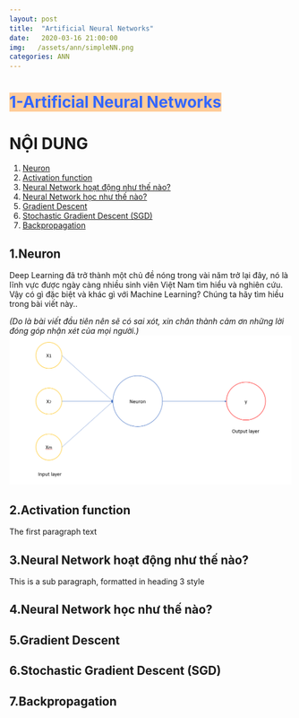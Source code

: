 ```yaml
---
layout: post
title:  "Artificial Neural Networks"
date:   2020-03-16 21:00:00
img:   /assets/ann/simpleNN.png
categories: ANN
---
```

<h1 style="text-align: justify;"><span style="color: #3366ff; background-color: #ffcc99;"><strong>1-Artificial Neural Networks</strong></span></h1>  

<h1 id="n-i-dung">NỘI DUNG</h1>
<ol>
<li><a href="#0">Neuron</a></li>
<li><a href="#1">Activation function</a></li>
<li><a href="#2">Neural Network hoạt động như thế nào?</a>  </li>
<li><a href="#3">Neural Network học như thế nào?</a></li>
<li><a href="#4">Gradient Descent</a></li>
<li><a href="#5">Stochastic Gradient Descent (SGD)</a></li>
<li><a href="#6">Backpropagation</a></li>
</ol>
<h2 id="1-neuron-a-name-0-a-">1.Neuron <a name="0"></a></h2>
<p> Deep Learning đã trở thành một chủ đề nóng trong vài năm trở lại đây, nó là lĩnh vực được ngày càng nhiều sinh viên Việt Nam tìm hiểu và nghiên cứu. Vậy có gì đặc biệt và khác gì với Machine Learning? Chúng ta hãy tìm hiều trong bài viết này..  </p>
<p> <em>(Do là bài viết đầu tiên nên sẽ có sai xót, xin chân thành cảm ơn những lời đóng góp nhận xét của mọi người.)</em><br> <img src="../image_data/simpleNN.png" alt="Neural Network đơn giản"></p>
<h2 id="2-activation-function-a-name-1-a-">2.Activation function <a name="1"></a></h2>
<p>The first paragraph text</p>
<h2 id="3-neural-network-ho-t-ng-nh-th-n-o-a-name-2-a-">3.Neural Network hoạt động như thế nào? <a name="2"></a></h2>
<p>This is a sub paragraph, formatted in heading 3 style</p>
<h2 id="4-neural-network-h-c-nh-th-n-o-a-name-3-a-">4.Neural Network học như thế nào? <a name="3"></a></h2>
<h2 id="5-gradient-descent-a-name-4-a-">5.Gradient Descent <a name="4"></a></h2>
<h2 id="6-stochastic-gradient-descent-sgd-a-name-5-a-">6.Stochastic Gradient Descent (SGD) <a name="5"></a></h2>
<h2 id="7-backpropagation-a-name-6-a-">7.Backpropagation <a name="6"></a></h2>


[jekyll]:      http://jekyllrb.com
[jekyll-gh]:   https://github.com/jekyll/jekyll
[jekyll-help]: https://github.com/jekyll/jekyll-help

